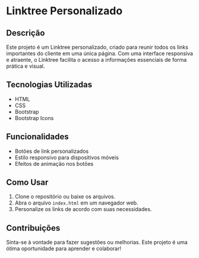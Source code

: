 # Linktree Personalizado

## Descrição
Este projeto é um Linktree personalizado, criado para reunir todos os links importantes do cliente em uma única página. Com uma interface responsiva e atraente, o Linktree facilita o acesso a informações essenciais de forma prática e visual.

## Tecnologias Utilizadas
- HTML
- CSS
- Bootstrap
- Bootstrap Icons

## Funcionalidades
- Botões de link personalizados
- Estilo responsivo para dispositivos móveis
- Efeitos de animação nos botões

## Como Usar
1. Clone o repositório ou baixe os arquivos.
2. Abra o arquivo `index.html` em um navegador web.
3. Personalize os links de acordo com suas necessidades.

## Contribuições
Sinta-se à vontade para fazer sugestões ou melhorias. Este projeto é uma ótima oportunidade para aprender e colaborar!
